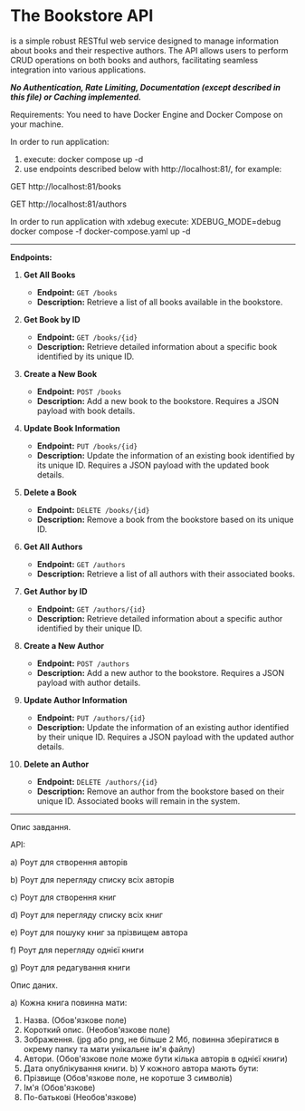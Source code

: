 # The Bookstore API

is a simple robust RESTful web service designed to manage information about books and their respective authors. The API allows users to perform CRUD operations on both books and authors, facilitating seamless integration into various applications. 

**_No Authentication, Rate Limiting, Documentation (except described in this file) or Caching implemented._**

Requirements:
You need to have Docker Engine and Docker Compose on your machine.

In order to run application:
1) execute: docker compose up -d
2) use endpoints described below with http://localhost:81/, for example:

  GET http://localhost:81/books

  GET http://localhost:81/authors

In order to run application with xdebug execute:
XDEBUG_MODE=debug docker compose -f docker-compose.yaml up -d

---

**Endpoints:**

1. **Get All Books**
    - **Endpoint:** `GET /books`
    - **Description:** Retrieve a list of all books available in the bookstore.

2. **Get Book by ID**
    - **Endpoint:** `GET /books/{id}`
    - **Description:** Retrieve detailed information about a specific book identified by its unique ID.

3. **Create a New Book**
    - **Endpoint:** `POST /books`
    - **Description:** Add a new book to the bookstore. Requires a JSON payload with book details.

4. **Update Book Information**
    - **Endpoint:** `PUT /books/{id}`
    - **Description:** Update the information of an existing book identified by its unique ID. Requires a JSON payload with the updated book details.

5. **Delete a Book**
    - **Endpoint:** `DELETE /books/{id}`
    - **Description:** Remove a book from the bookstore based on its unique ID.

6. **Get All Authors**
    - **Endpoint:** `GET /authors`
    - **Description:** Retrieve a list of all authors with their associated books.

7. **Get Author by ID**
    - **Endpoint:** `GET /authors/{id}`
    - **Description:** Retrieve detailed information about a specific author identified by their unique ID.

8. **Create a New Author**
    - **Endpoint:** `POST /authors`
    - **Description:** Add a new author to the bookstore. Requires a JSON payload with author details.

9. **Update Author Information**
    - **Endpoint:** `PUT /authors/{id}`
    - **Description:** Update the information of an existing author identified by their unique ID. Requires a JSON payload with the updated author details.

10. **Delete an Author**
    - **Endpoint:** `DELETE /authors/{id}`
    - **Description:** Remove an author from the bookstore based on their unique ID. Associated books will remain in the system.

---

Опис завдання.

API:

   a) Роут для створення авторів

   b) Роут для перегляду списку всіх авторів

   c) Роут для створення книг

   d) Роут для перегляду списку всіх книг

   e) Роут для пошуку книг за прізвищем автора

   f) Роут для перегляду однієї книги

   g) Роут для редагування книги

Опис даних.

   a) Кожна книга повинна мати:
1. Назва. (Обов'язкове поле)
2. Короткий опис. (Необов'язкове поле)
3. Зображення. (jpg або png, не більше 2 Мб, повинна зберігатися в окрему
   папку та мати унікальне ім'я файлу)
4. Автори. (Обов'язкове поле може бути кілька авторів в однієї книги)
5. Дата опублікування книги.
   b) У кожного автора мають бути:
1. Прізвище (Обов'язкове поле, не коротше 3 символів)
2. Ім'я (Обов'язкове)
3. По-батькові (Необов'язкове)


